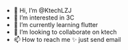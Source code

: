 - 👋 Hi, I’m @KtechLZJ
- 👀 I’m interested in 3C
- 🌱 I’m currently learning flutter
- 💞️ I’m looking to collaborate on ktech
- 📫 How to reach me ✨ just send email

<!---
KtechLZJ/KtechLZJ is a ✨ special ✨ repository because its `README.md` (this file) appears on your GitHub profile.
You can click the Preview link to take a look at your changes.
--->
